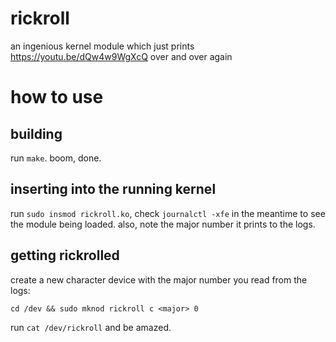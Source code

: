 # rickroll
an ingenious kernel module which just prints https://youtu.be/dQw4w9WgXcQ over and over again

# how to use

## building

run `make`. boom, done.

## inserting into the running kernel

run `sudo insmod rickroll.ko`, check `journalctl -xfe` in the meantime to see the module being loaded. also, note the major number it prints to the logs.

## getting rickrolled

create a new character device with the major number you read from the logs:

    cd /dev && sudo mknod rickroll c <major> 0

run `cat /dev/rickroll` and be amazed.
